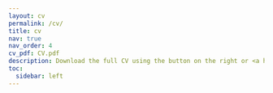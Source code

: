 ```yaml
---
layout: cv
permalink: /cv/
title: cv
nav: true
nav_order: 4
cv_pdf: CV.pdf
description: Download the full CV using the button on the right or <a href='assets/pdf/CV.pdf'>here</a>.
toc:
  sidebar: left
---
```

